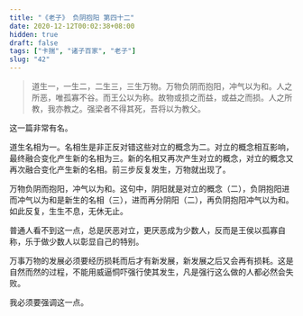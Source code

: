 ```yaml
---
title: "《老子》 负阴抱阳 第四十二"
date: 2020-12-12T00:02:38+08:00
hidden: true
draft: false
tags: ["卡揣", "诸子百家", "老子"]
slug: "42"
---
```


> 道生一，一生二，二生三，三生万物。万物负阴而抱阳，冲气以为和。人之所恶，唯孤寡不谷。而王公以为称。故物或损之而益，或益之而损。人之所教，我亦教之。强梁者不得其死，吾将以为教父。

这一篇非常有名。

道生名相为一。名相生是非正反对错这些对立的概念为二。对立的概念相互影响，最终融合变化产生新的名相为三。新的名相又再次产生对立的概念，对立的概念又再次融合变化产生新的名相。前三步反复发生，万物就出现了。

万物负阴而抱阳，冲气以为和。这句中，阴阳就是对立的概念（二），负阴抱阳进而冲气以为和是新生的名相（三），进而再分阴阳（二），再负阴抱阳冲气以为和。如此反复，生生不息，无休无止。

普通人看不到这一点，总是厌恶对立，更厌恶成为少数人，反而是王侯以孤寡自称，乐于做少数人以彰显自己的特别。

万事万物的发展必须要经历损耗而后才有新发展，新发展之后又会再有损耗。这是自然而然的过程，不能用威逼恫吓强行使其发生，凡是强行这么做的人都必然会失败。

我必须要强调这一点。